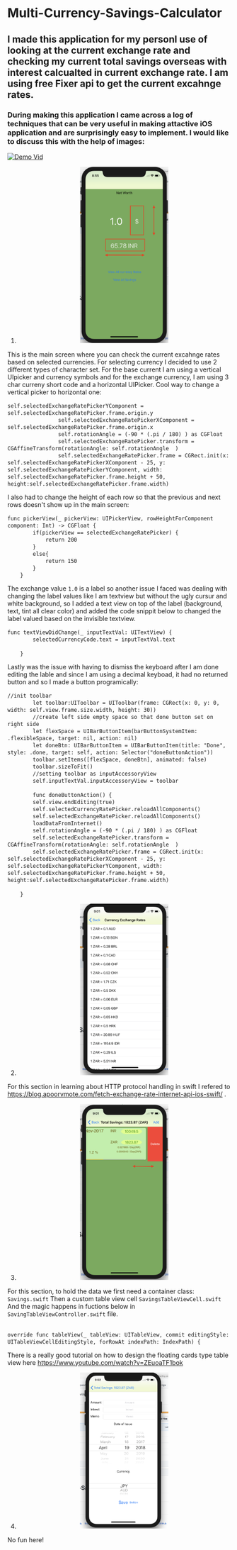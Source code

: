 # Multi-Currency-Savings-Calculator

## I made this application for my personl use of looking at the current exchange rate and checking my current total savings overseas with interest calcualted in current exchange rate. I am using free Fixer api to get the current excahnge rates.

### During making this application I came across a log of techniques that can be very useful in making attactive iOS application and are surprisingly easy to implement. I would like to discuss this with the help of images:

[![Demo Vid](http://img.youtube.com/vi/nPXuqBEixL4/0.jpg)](http://www.youtube.com/watch?v=nPXuqBEixL4)

1. <p align = "center"> <img src=https://github.com/ShubhChopra/Multi-Currency-Savings-Calculator/blob/master/imgs/img1.png width="200"> </p>

This is the main screen where you can check the current excahnge rates based on selected currencies. For selecting currency I decided to use 2 different types of character set. For the base current I am using a vertical UIpicker and currency symbols and for the exchange currency, I am using 3 char curreny short code and a horizontal UIPicker. 
Cool way to change a vertical picker to horizontal one:

```
self.selectedExchangeRatePickerYComponent = self.selectedExchangeRatePicker.frame.origin.y
                self.selectedExchangeRatePickerXComponent = self.selectedExchangeRatePicker.frame.origin.x
                self.rotationAngle = (-90 * (.pi / 180) ) as CGFloat
                self.selectedExchangeRatePicker.transform = CGAffineTransform(rotationAngle: self.rotationAngle  )
                self.selectedExchangeRatePicker.frame = CGRect.init(x: self.selectedExchangeRatePickerXComponent - 25, y: self.selectedExchangeRatePickerYComponent, width: self.selectedExchangeRatePicker.frame.height + 50, height:self.selectedExchangeRatePicker.frame.width)
```
I also had to change the height of each row so that the previous and next rows doesn't show up in the main screen:

```
func pickerView(_ pickerView: UIPickerView, rowHeightForComponent component: Int) -> CGFloat {
        if(pickerView == selectedExchangeRatePicker) {
            return 200
        }
        else{
            return 150
        }
    }
```
The exchange value `1.0` is a label so another issue I faced was dealing with changing the label values like I am textview but without the ugly cursur and white background, so I added a text view on top of the label (background, text, tint all clear color) and added the code snippit below to changed the label valued based on the invisible textview.

```
func textViewDidChange(_ inputTextVal: UITextView) {
        selectedCurrencyCode.text = inputTextVal.text
        
    }
 ```
Lastly was the issue with having to dismiss the keyboard after I am done editing the lable and since I am using a decimal keyboad, it had no returned button and so I made a button programically:

```
//init toolbar
        let toolbar:UIToolbar = UIToolbar(frame: CGRect(x: 0, y: 0,  width: self.view.frame.size.width, height: 30))
        //create left side empty space so that done button set on right side
        let flexSpace = UIBarButtonItem(barButtonSystemItem:    .flexibleSpace, target: nil, action: nil)
        let doneBtn: UIBarButtonItem = UIBarButtonItem(title: "Done", style: .done, target: self, action: Selector("doneButtonAction"))
        toolbar.setItems([flexSpace, doneBtn], animated: false)
        toolbar.sizeToFit()
        //setting toolbar as inputAccessoryView
        self.inputTextVal.inputAccessoryView = toolbar
        
        func doneButtonAction() {
        self.view.endEditing(true)
        self.selectedCurrencyRatePicker.reloadAllComponents()
        self.selectedExchangeRatePicker.reloadAllComponents()
        loadDataFromInternet()
        self.rotationAngle = (-90 * (.pi / 180) ) as CGFloat
        self.selectedExchangeRatePicker.transform = CGAffineTransform(rotationAngle: self.rotationAngle  )
        self.selectedExchangeRatePicker.frame = CGRect.init(x: self.selectedExchangeRatePickerXComponent - 25, y: self.selectedExchangeRatePickerYComponent, width: self.selectedExchangeRatePicker.frame.height + 50, height:self.selectedExchangeRatePicker.frame.width)
        
    }
```

2. <p align = "center"> <img src=https://github.com/ShubhChopra/Multi-Currency-Savings-Calculator/blob/master/imgs/img2.png width="200"> </p>

For this section in learning about HTTP protocol handling in swift I refered to https://blog.apoorvmote.com/fetch-exchange-rate-internet-api-ios-swift/ .


3.  <p align = "center"> <img src=https://github.com/ShubhChopra/Multi-Currency-Savings-Calculator/blob/master/imgs/img3.png width="200"> </p>

For this section, to hold the data we first need a container class: 
`Savings.swift`
Then a custom table view cell
`SavingsTableViewCell.swift`
And the magic happens in fuctions below in `SavingTableViewController.swift` file.

```override func tableView(_ tableView: UITableView, cellForRowAt indexPath: IndexPath) -> UITableViewCell {

override func tableView(_ tableView: UITableView, commit editingStyle: UITableViewCellEditingStyle, forRowAt indexPath: IndexPath) {

```

There is a really good tutorial on how to design the floating cards type table view here 
https://www.youtube.com/watch?v=ZEuoaTF1bok

4. <p align = "center"> <img src=https://github.com/ShubhChopra/Multi-Currency-Savings-Calculator/blob/master/imgs/img4.png width="200"> </p>

No fun here!
